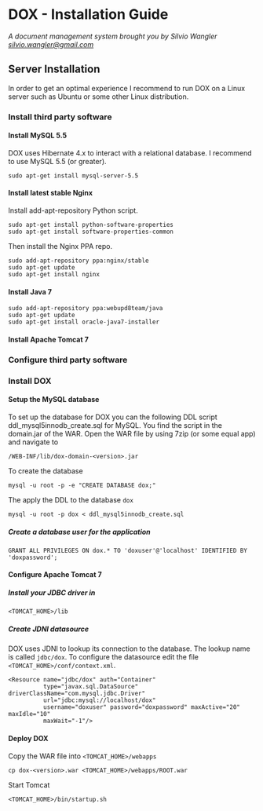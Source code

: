 # DOX - Installation Guide
_A document management system brought you by Silvio Wangler <silvio.wangler@gmail.com>_

## Server Installation
In order to get an optimal experience I recommend to run DOX on a Linux server such as Ubuntu or some other Linux distribution.

### Install third party software

#### Install MySQL 5.5
DOX uses Hibernate 4.x to interact with a relational database. I recommend to use MySQL 5.5 (or greater).

	sudo apt-get install mysql-server-5.5

#### Install latest stable Nginx
Install add-apt-repository Python script.
	
	sudo apt-get install python-software-properties
	sudo apt-get install software-properties-common

Then install the Nginx PPA repo.

	sudo add-apt-repository ppa:nginx/stable
	sudo apt-get update
	sudo apt-get install nginx

#### Install Java 7

	sudo add-apt-repository ppa:webupd8team/java
	sudo apt-get update
	sudo apt-get install oracle-java7-installer

#### Install Apache Tomcat 7

### Configure third party software

### Install DOX
#### Setup the MySQL database
To set up the database for DOX you can the following DDL script ddl_mysql5innodb_create.sql for MySQL. You find the script
in the domain.jar of the WAR. Open the WAR file by using 7zip (or some equal app) and navigate to

	/WEB-INF/lib/dox-domain-<version>.jar

To create the database 

	mysql -u root -p -e "CREATE DATABASE dox;"

The apply the DDL to the database `dox`

	mysql -u root -p dox < ddl_mysql5innodb_create.sql

##### Create a database user for the application

	GRANT ALL PRIVILEGES ON dox.* TO 'doxuser'@'localhost' IDENTIFIED BY 'doxpassword';

#### Configure Apache Tomcat 7

##### Install your JDBC driver in 

    <TOMCAT_HOME>/lib

##### Create JDNI datasource

DOX uses JDNI to lookup its connection to the database. The lookup name is called `jdbc/dox`. To configure the datasource edit the file `<TOMCAT_HOME>/conf/context.xml`.

    <Resource name="jdbc/dox" auth="Container"
              type="javax.sql.DataSource" driverClassName="com.mysql.jdbc.Driver"
              url="jdbc:mysql://localhost/dox"
              username="doxuser" password="doxpassword" maxActive="20" maxIdle="10"
              maxWait="-1"/>

#### Deploy DOX

Copy the WAR file into `<TOMCAT_HOME>/webapps`

    cp dox-<version>.war <TOMCAT_HOME>/webapps/ROOT.war

Start Tomcat 

    <TOMCAT_HOME>/bin/startup.sh